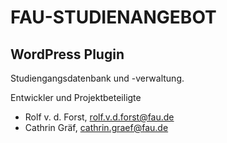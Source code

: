 FAU-STUDIENANGEBOT
==================

WordPress Plugin
----------------

Studiengangsdatenbank und -verwaltung.

Entwickler und Projektbeteiligte
- Rolf v. d. Forst, rolf.v.d.forst@fau.de
- Cathrin Gräf, cathrin.graef@fau.de
